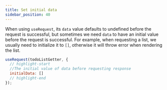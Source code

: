 ```yaml
---
title: Set initial data
sidebar_position: 40
---
```


When using `useRequest`, its `data` value defaults to undefined before the request is successful, but sometimes we need `data` to have an initial value before the request is successful. For example, when requesting a list, we usually need to initialize it to `[]`, otherwise it will throw error when rendering the list.

```javascript
useRequest(todoListGetter, {
  // highlight-start
  //The initial value of data before requesting response
  initialData: []
  // highlight-end
});
```
